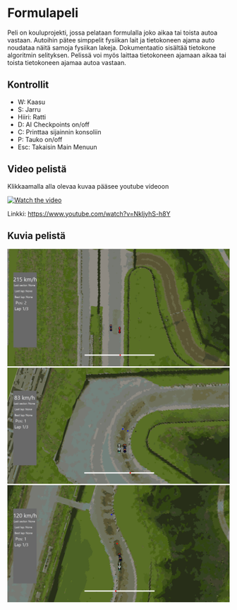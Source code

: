 # Formulapeli

Peli on kouluprojekti, jossa pelataan formulalla joko aikaa tai toista autoa vastaan. Autoihin pätee simppelit fysiikan lait ja tietokoneen ajama auto noudataa näitä samoja fysiikan lakeja. Dokumentaatio sisältää tietokone algoritmin selityksen. Pelissä voi myös laittaa tietokoneen ajamaan aikaa tai toista tietokoneen ajamaa autoa vastaan.

## Kontrollit

* W: Kaasu
* S: Jarru
* Hiiri: Ratti
* D: AI Checkpoints on/off
* C: Printtaa sijainnin konsoliin
* P: Tauko on/off
* Esc: Takaisin Main Menuun

## Video pelistä

Klikkaamalla alla olevaa kuvaa pääsee youtube videoon

[![Watch the video](https://img.youtube.com/vi/NkljyhS-h8Y/maxresdefault.jpg)](https://www.youtube.com/watch?v=NkljyhS-h8Y)

Linkki: https://www.youtube.com/watch?v=NkljyhS-h8Y

## Kuvia pelistä
![Kuva 1](https://github.com/KomOnni/Formulapeli/blob/main/pics/Kuva%201.PNG?raw=true)
![Kuva 2](https://github.com/KomOnni/Formulapeli/blob/main/pics/Kuva%202.PNG?raw=true)
![Kuva 3](https://github.com/KomOnni/Formulapeli/blob/main/pics/Kuva%203.PNG?raw=true)
